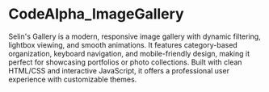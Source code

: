 # CodeAlpha_ImageGallery
Selin's Gallery is a modern, responsive image gallery with dynamic filtering, lightbox viewing, and smooth animations. It features category-based organization, keyboard navigation, and mobile-friendly design, making it perfect for showcasing portfolios or photo collections. Built with clean HTML/CSS and interactive JavaScript, it offers a professional user experience with customizable themes.
